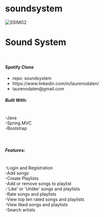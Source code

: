 # soundsystem
![SSIMG2](https://user-images.githubusercontent.com/97255159/165973195-d685cbc0-9564-4b03-a927-70c2e01b90fe.png)
<h1>Sound System</h1>
<br>
<h4>Spotify Clone</h4>
<ul>
  <li>repo: soundsystem </li>
<li>https://www.linkedin.com/in/laurenodalen/</li>
<li>laurenodalen@gmail.com</li>
</ul>
<h5>Built With:</h5>
<br>
-Java
<br>
-Spring MVC
<br>
-Bootstrap
<br>
<br>
<br>
<h5>Features:</h5>
<br>
-Login and Registration
<br>
-Add songs
<br>
-Create Playlists
<br>
-Add or remove songs to playlist
<br>
-'Like' or 'Unlike' songs and playlists
<br>
-Rate songs and playlists
<br>
-View top ten rated songs and playlists
<br>
-View liked songs and playlists
<br>
-Search artists
